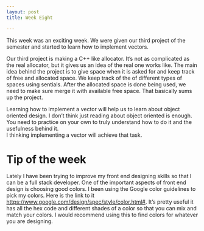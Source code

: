 ```yaml
---
layout: post
title: Week Eight

---
```


This week was an exciting week. We were given our third project of the semester and started to learn how to implement vectors. 

Our third project is making a C++ like allocator. It’s not as complicated as the real allocator, but it gives us an idea of the real one works like.  The main idea behind the project is to give space when it is asked for and keep track of free and allocated space. We keep track of the of different types of spaces using sentials. After the allocated space is done being used, we need to make sure merge it with available free space. That basically sums up the project.

Learning how to implement a vector will help us to learn about object oriented design. I don’t think just reading about object oriented is enough. You need to practice on your own to truly understand how to do it and the usefulness behind it.   
I thinking implementing a vector will achieve that task. 

<h1>Tip of the week</h1>

Lately I have been trying to improve my front end designing skills so that I can be a full stack developer. One of the important aspects of front end design is choosing good colors. I been using the Google color guidelines to pick my colors. Here is the link to it https://www.google.com/design/spec/style/color.html#. It’s pretty useful it has all the hex code and different shades of a color so that you can mix and match your colors. I would recommend using this to find colors for whatever you are designing. 
